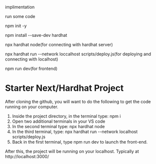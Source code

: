 

implimentation

run some code

npm init -y

npm install --save-dev hardhat

npx hardhat node(for connecting with hardhat server)

npx hardhat run --network loccalhost scripts/deploy.js(for deploying and connecting with localhost)

npm run dev(for frontend)

# Starter Next/Hardhat Project

After cloning the github, you will want to do the following to get the code running on your computer.

1. Inside the project directory, in the terminal type: npm i
2. Open two additional terminals in your VS code
3. In the second terminal type: npx hardhat node
4. In the third terminal, type: npx hardhat run --network localhost scripts/deploy.js
5. Back in the first terminal, type npm run dev to launch the front-end.

After this, the project will be running on your localhost. 
Typically at http://localhost:3000/
